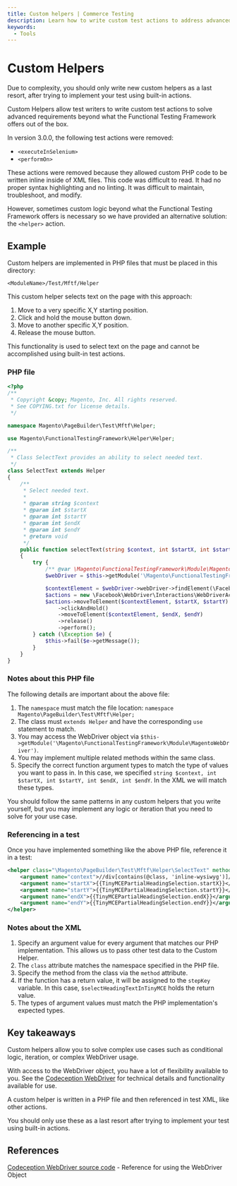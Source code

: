 ```yaml
---
title: Custom helpers | Commerce Testing
description: Learn how to write custom test actions to address advanced requirements with the Functional Testing Framework.
keywords:
  - Tools
---
```


# Custom Helpers

<InlineAlert variant="warning" slots="text"/>

Due to complexity, you should only write new custom helpers as a last resort, after trying to implement your test using built-in actions.

Custom Helpers allow test writers to write custom test actions to solve advanced requirements beyond what the Functional Testing Framework offers out of the box.

In version 3.0.0, the following test actions were removed:

*  `<executeInSelenium>`
*  `<performOn>`

These actions were removed because they allowed custom PHP code to be written inline inside of XML files. This code was difficult to read. It had no proper syntax highlighting and no linting. It was difficult to maintain, troubleshoot, and modify.

However, sometimes custom logic beyond what the Functional Testing Framework offers is necessary so we have provided an alternative solution: the `<helper>` action.

## Example

Custom helpers are implemented in PHP files that must be placed in this directory:

```text
<ModuleName>/Test/Mftf/Helper
```

This custom helper selects text on the page with this approach:

1. Move to a very specific X,Y starting position.
1. Click and hold the mouse button down.
1. Move to another specific X,Y position.
1. Release the mouse button.

This functionality is used to select text on the page and cannot be accomplished using built-in test actions.

### PHP file

```php
<?php
/**
 * Copyright &copy; Magento, Inc. All rights reserved.
 * See COPYING.txt for license details.
 */

namespace Magento\PageBuilder\Test\Mftf\Helper;

use Magento\FunctionalTestingFramework\Helper\Helper;

/**
 * Class SelectText provides an ability to select needed text.
 */
class SelectText extends Helper
{
    /**
     * Select needed text.
     *
     * @param string $context
     * @param int $startX
     * @param int $startY
     * @param int $endX
     * @param int $endY
     * @return void
     */
    public function selectText(string $context, int $startX, int $startY, int $endX, int $endY)
    {
        try {
            /** @var \Magento\FunctionalTestingFramework\Module\MagentoWebDriver $webDriver */
            $webDriver = $this->getModule('\Magento\FunctionalTestingFramework\Module\MagentoWebDriver');

            $contextElement = $webDriver->webDriver->findElement(\Facebook\WebDriver\WebDriverBy::xpath($context));
            $actions = new \Facebook\WebDriver\Interactions\WebDriverActions($webDriver->webDriver);
            $actions->moveToElement($contextElement, $startX, $startY)
                ->clickAndHold()
                ->moveToElement($contextElement, $endX, $endY)
                ->release()
                ->perform();
        } catch (\Exception $e) {
            $this->fail($e->getMessage());
        }
    }
}
```

### Notes about this PHP file

The following details are important about the above file:

1. The `namespace` must match the file location: `namespace Magento\PageBuilder\Test\Mftf\Helper;`
2. The class must `extends Helper` and have the corresponding `use` statement to match.
3. You may access the WebDriver object via `$this->getModule('\Magento\FunctionalTestingFramework\Module\MagentoWebDriver')`.
4. You may implement multiple related methods within the same class.
5. Specify the correct function argument types to match the type of values you want to pass in. In this case, we specified `string $context, int $startX, int $startY, int $endX, int $endY`. In the XML we will match these types.

You should follow the same patterns in any custom helpers that you write yourself, but you may implement any logic or iteration that you need to solve for your use case.

### Referencing in a test

Once you have implemented something like the above PHP file, reference it in a test:

```xml
<helper class="\Magento\PageBuilder\Test\Mftf\Helper\SelectText" method="selectText" stepKey="selectHeadingTextInTinyMCE">
    <argument name="context">//div[contains(@class, 'inline-wysiwyg')]//h2</argument>
    <argument name="startX">{{TinyMCEPartialHeadingSelection.startX}}</argument>
    <argument name="startY">{{TinyMCEPartialHeadingSelection.startY}}</argument>
    <argument name="endX">{{TinyMCEPartialHeadingSelection.endX}}</argument>
    <argument name="endY">{{TinyMCEPartialHeadingSelection.endY}}</argument>
</helper>
```

### Notes about the XML

1. Specify an argument value for every argument that matches our PHP implementation. This allows us to pass other test data to the Custom Helper.
1. The `class` attribute matches the namespace specified in the PHP file.
1. Specify the method from the class via the `method` attribute.
1. If the function has a return value, it will be assigned to the `stepKey` variable. In this case, `$selectHeadingTextInTinyMCE` holds the return value.
1. The types of argument values must match the PHP implementation's expected types.

## Key takeaways

Custom helpers allow you to solve complex use cases such as conditional logic, iteration, or complex WebDriver usage.

With access to the WebDriver object, you have a lot of flexibility available to you. See the [Codeception WebDriver](https://github.com/Codeception/module-webdriver/blob/master/src/Codeception/Module/WebDriver.php) for technical details and functionality available for use.

A custom helper is written in a PHP file and then referenced in test XML, like other actions.

You should only use these as a last resort after trying to implement your test using built-in actions.

## References

[Codeception WebDriver source code](https://github.com/Codeception/module-webdriver/blob/master/src/Codeception/Module/WebDriver.php) - Reference for using the WebDriver Object
